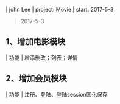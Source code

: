 | john Lee | project: Movie | start: 2017-5-3

> 2017-5-3
## 1、增加电影模块
  | 功能 | 增添删改；列表；详情

## 2、增加会员模块
  | 功能 | 注册、登陆、登陆session固化保存


